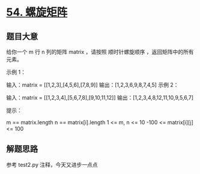 # [54. 螺旋矩阵](https://leetcode-cn.com/problems/spiral-matrix/)


## 题目大意
给你一个 m 行 n 列的矩阵 matrix ，请按照 顺时针螺旋顺序 ，返回矩阵中的所有元素。


示例 1：

输入：matrix = [[1,2,3],[4,5,6],[7,8,9]]
输出：[1,2,3,6,9,8,7,4,5]
示例 2：

输入：matrix = [[1,2,3,4],[5,6,7,8],[9,10,11,12]]
输出：[1,2,3,4,8,12,11,10,9,5,6,7]

提示：

m == matrix.length
n == matrix[i].length
1 <= m, n <= 10
-100 <= matrix[i][j] <= 100

## 解题思路
参考 test2.py 注释，今天又进步一点点
